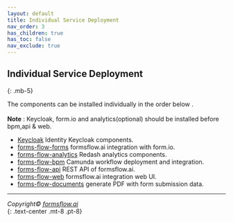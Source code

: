 ```yaml
---
layout: default
title: Individual Service Deployment
nav_order: 3
has_children: true
has_toc: false
nav_exclude: true
---
```


## Individual Service Deployment
{: .mb-5}   
   

The components can be installed individually in the order below .   
\
**Note** : Keycloak, form.io and analytics(optional) should be installed before bpm,api & web.


- <a href="/forms-flow-installation-doc/Pages/Docker_Based/SetUp/KeycloakSetup.html" target="_blank" > Keycloak</a> Identity Keycloak components.
- <a href="/forms-flow-installation-doc/Pages/Docker_Based/SetUp/forms.html" target="_blank" > forms-flow-forms</a> formsflow.ai integration with form.io.
- <a href="/forms-flow-installation-doc/Pages/Docker_Based/SetUp/Analytics.html" target="_blank"  > forms-flow-analytics</a> Redash analytics components.
- <a href="/forms-flow-installation-doc/Pages/Docker_Based/SetUp/Bpm.html" target="_blank" > forms-flow-bpm</a> Camunda workflow deployment and integration.
- <a href="/forms-flow-installation-doc/Pages/Docker_Based/SetUp/API.html" target="_blank" > forms-flow-api</a> REST API of formsflow.ai.
- <a href="/forms-flow-installation-doc/Pages/Docker_Based/SetUp/Web.html" target="_blank" > forms-flow-web</a> formsflow.ai integration web UI.
- <a href="/forms-flow-installation-doc/Pages/Docker_Based/SetUp/documents.html" target="_blank" > forms-flow-documents</a> generate PDF with form submission data.



-------

  *Copyright© [formsflow.ai](https://formsflow.ai/)*   
  {: .text-center .mt-8 .pt-8}
